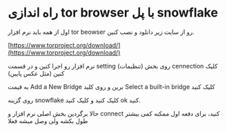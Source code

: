 # راه اندازی tor browser با پل snowflake

اول از همه باید نرم افزار tor beowser رو از سایت زیر دانلود و نصب کنین.

[https://www.torproject.org/download/](https://www.torproject.org/download/)

نرم افزار رو اجرا کنین و در قسمت setting (تنظیمات) روی بخش cennection کلیک کنین (مثل عکس پایین)

به قیمت Add a New Bridge برین و روی کلید Select a built-in bridge کلیک کنید

روی گزینه snowflake کلیک کنید و کلیک کنید ok کنید.

حالا برگردین بخش اصلی نرم افزار و connect کنید، برای دفعه اول ممکنه کمی بیشتر طول بکشه ولی وصل میشه فعلا

